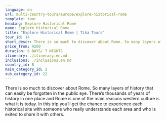 ```yaml
---
language: en
url: multi-country-tours/europe/explore-historical-rome
template: tour
heading: Explore Historical Rome
name: Explore Historical Rome
title: "Explore Historical Rome | Tika Tours"
tour_id: 14
short_descr: There is so much to discover about Rome. So many layers of history that can easily be forgotten in the public eye. Thereâ€™s thousands of years of history in one place and Rome is one of the main reason
price_from: 4200
duration: 8 DAYS/ 7 NIGHTS
itinerary: ./itinerary.en.md
inclusions: ./inclusions.en.md
country_id: 8
main_category_id: 2
sub_category_id: 22
---
```


There is so much to discover about Rome. So many layers of history that can easily
be forgotten in the public eye. There’s thousands of years of history in one place
and Rome is one of the main reasons western culture is what it is today. In this
trip you’ll get the chance to experience each historical site with someone who really
understands each area and who is exited to share it with others.
